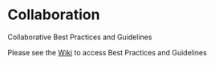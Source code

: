 # Collaboration
Collaborative Best Practices and Guidelines

Please see the [Wiki](https://github.com/TEXAS-WW/Collaboration/wiki) to access Best Practices and Guidelines
